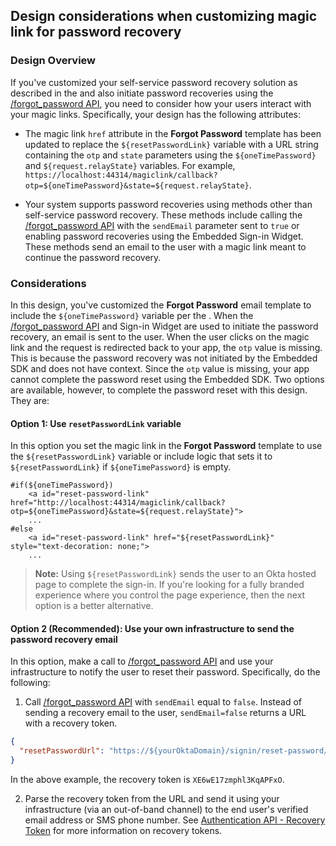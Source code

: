 ## Design considerations when customizing magic link for password recovery

### Design Overview

If you've customized your self-service password recovery solution as described in the <StackSnippet snippet="custompwdguide" inline /> and also initiate password recoveries using the [/forgot_password API](/docs/reference/api/users/#forgot-password), you need to consider how your users interact with your magic links. Specifically, your design has the following attributes:

* The magic link `href` attribute in the **Forgot Password** template has been updated to replace the `${resetPasswordLink}` variable with a URL string containing the `otp` and `state` parameters using the `${oneTimePassword}` and `${request.relayState}` variables. For example, `https://localhost:44314/magiclink/callback?otp=${oneTimePassword}&state=${request.relayState}`.

* Your system supports password recoveries using methods other than self-service password recovery. These methods include calling the [/forgot_password API](/docs/reference/api/users/#forgot-password) with the `sendEmail` parameter sent to `true` or enabling password recoveries using the Embedded Sign-in Widget. These methods send an email to the user with a magic link meant to continue the password recovery.

### Considerations

In this design, you've customized the **Forgot Password** email template to include the `${oneTimePassword}` variable per the <StackSnippet snippet="custompwdguide" inline />.  When the [/forgot_password API](/docs/reference/api/users/#forgot-password) and Sign-in Widget are used to initiate the password recovery, an email is sent to the user. When the user clicks on the magic link and the request is redirected back to your app, the `otp` value is missing. This is because the password recovery was not initiated by the Embedded SDK and does not have context.  Since the `otp` value is missing, your app cannot complete the password reset using the Embedded SDK. Two options are available, however, to complete the password reset with this design. They are:

#### Option 1: Use `resetPasswordLink` variable

In this option you set the magic link in the **Forgot Password** template to use the `${resetPasswordLink}` variable or include logic that sets it to `${resetPasswordLink}` if `${oneTimePassword}` is empty.

```velocity
#if(${oneTimePassword})
    <a id="reset-password-link" href="http://localhost:44314/magiclink/callback?otp=${oneTimePassword}&state=${request.relayState}">
    ...
#else
    <a id="reset-password-link" href="${resetPasswordLink}" style="text-decoration: none;">
    ...
```

> **Note:** Using `${resetPasswordLink}` sends the user to an Okta hosted page to complete the sign-in. If you're looking for a fully branded experience where you control the page experience, then the next option is a better alternative.

#### Option 2 (Recommended): Use your own infrastructure to send the password recovery email

In this option, make a call to [/forgot_password API](/docs/reference/api/users/#forgot-password) and use your infrastructure to notify the user to reset their password. Specifically, do the following:

1. Call [/forgot_password API](/docs/reference/api/users/#forgot-password) with `sendEmail` equal to `false`. Instead of sending a recovery email to the user, `sendEmail=false` returns a URL with a recovery token.

```json
{
  "resetPasswordUrl": "https://${yourOktaDomain}/signin/reset-password/XE6wE17zmphl3KqAPFxO"
}
```

In the above example, the recovery token is `XE6wE17zmphl3KqAPFxO`.

2. Parse the recovery token from the URL and send it using your infrastructure (via an out-of-band channel) to the end user's verified email address or SMS phone number. See [Authentication API - Recovery Token](/docs/reference/api/authn/#recovery-token) for more information on recovery tokens.
